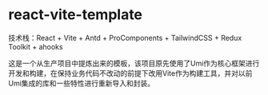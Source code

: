 # react-vite-template

技术栈：React + Vite + Antd + ProComponents + TailwindCSS + Redux Toolkit + ahooks


这是一个从生产项目中提炼出来的模板，该项目原先使用了Umi作为核心框架进行开发和构建，在保持业务代码不改动的前提下改用Vite作为构建工具，并对以前Umi集成的库和一些特性进行重新导入和封装。


